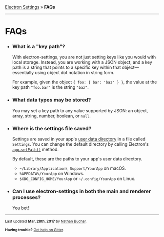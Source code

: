 [Electron Settings] » **FAQs**


***


FAQs
====


* ### What is a "key path"?

    With electron-settings, you are not just setting keys like you would with local storage. Instead, you are working with a JSON object, and a key path is a string that points to a specific key within that object—essentially using object dot notation in string form.

    For example, given the object `{ foo: { bar: 'baz' } }`, the value at the key path `"foo.bar"` is the string `"baz"`.

* ### What data types may be stored?

    You may set a key path to any value supported by JSON: an object, array, string, number, boolean, or `null`.

* ### Where is the settings file saved?

    Settings are saved in your app's [user data directory](http://electron.atom.io/docs/api/app/#appgetpathname) in a file called `Settings`. You can change the default directory by calling Electron's [`app.setPath()`](https://electron.atom.io/docs/api/app/#appsetpathname-path) method.

    By default, these are the paths to your app's user data directory.

    * `~/Library/Application\ Support/YourApp` on macOS.
    * `%APPDATA%/YourApp` on Windows.
    * `$XDG_CONFIG_HOME/YourApp` or `~/.config/YourApp` on Linux.

* ### Can I use electron-settings in both the main and renderer processes?

    You bet!

***
<small>Last updated **Mar. 28th, 2017** by [Nathan Buchar].</small>

<small>**Having trouble?** [Get help on Gitter][external_gitter].</small>






[Electron Settings]: ../../../
[Nathan Buchar]: mailto:hello@nathanbuchar.com

[external_gitter]: https://gitter.im/nathanbuchar/electron-settings
